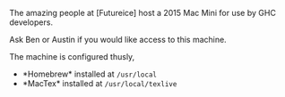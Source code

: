 
The amazing people at \[Futureice\] host a 2015 Mac Mini for use by GHC developers.



Ask Ben or Austin if you would like access to this machine.



The machine is configured thusly,


- \*Homebrew\* installed at ``/usr/local``
- \*MacTex\* installed at ``/usr/local/texlive``

